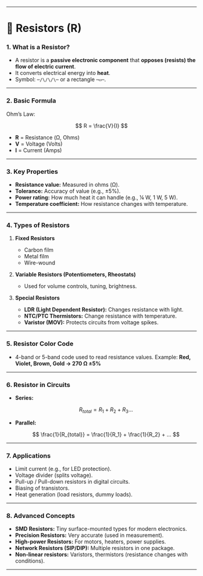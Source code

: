 
---

# 🔌 Resistors (R)

### 1. **What is a Resistor?**

* A resistor is a **passive electronic component** that **opposes (resists) the flow of electric current**.
* It converts electrical energy into **heat**.
* Symbol: `─/\/\/\─` or a rectangle `─▭─`.

---

### 2. **Basic Formula**

Ohm’s Law:

$$
R = \frac{V}{I}
$$

* **R** = Resistance (Ω, Ohms)
* **V** = Voltage (Volts)
* **I** = Current (Amps)

---

### 3. **Key Properties**

* **Resistance value:** Measured in ohms (Ω).
* **Tolerance:** Accuracy of value (e.g., ±5%).
* **Power rating:** How much heat it can handle (e.g., ¼ W, 1 W, 5 W).
* **Temperature coefficient:** How resistance changes with temperature.

---

### 4. **Types of Resistors**

1. **Fixed Resistors**

   * Carbon film
   * Metal film
   * Wire-wound
2. **Variable Resistors (Potentiometers, Rheostats)**

   * Used for volume controls, tuning, brightness.
3. **Special Resistors**

   * **LDR (Light Dependent Resistor):** Changes resistance with light.
   * **NTC/PTC Thermistors:** Change resistance with temperature.
   * **Varistor (MOV):** Protects circuits from voltage spikes.

---

### 5. **Resistor Color Code**

* 4-band or 5-band code used to read resistance values.
  Example: **Red, Violet, Brown, Gold → 270 Ω ±5%**

---

### 6. **Resistor in Circuits**

* **Series:**

  $$
  R_{total} = R_1 + R_2 + R_3 ...
  $$
* **Parallel:**

  $$
  \frac{1}{R_{total}} = \frac{1}{R_1} + \frac{1}{R_2} + ...
  $$

---

### 7. **Applications**

* Limit current (e.g., for LED protection).
* Voltage divider (splits voltage).
* Pull-up / Pull-down resistors in digital circuits.
* Biasing of transistors.
* Heat generation (load resistors, dummy loads).

---

### 8. **Advanced Concepts**

* **SMD Resistors:** Tiny surface-mounted types for modern electronics.
* **Precision Resistors:** Very accurate (used in measurement).
* **High-power Resistors:** For motors, heaters, power supplies.
* **Network Resistors (SIP/DIP):** Multiple resistors in one package.
* **Non-linear resistors:** Varistors, thermistors (resistance changes with conditions).

---
